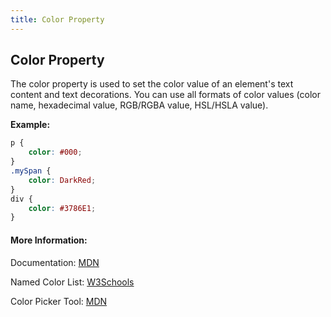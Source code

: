 ```yaml
---
title: Color Property
---
```

## Color Property

The color property is used to set the color value of an element's text content and text decorations. You can use all formats of color values (color name, hexadecimal value, RGB/RGBA value, HSL/HSLA value).

<!-- The article goes here, in GitHub-flavored Markdown. Feel free to add YouTube videos, images, and CodePen/JSBin embeds  -->
**Example:**
```css
p {
    color: #000;
}
.mySpan {
    color: DarkRed;
}
div {
    color: #3786E1;
}
```
 
#### More Information:
<!-- Please add any articles you think might be helpful to read before writing the article -->
Documentation: [MDN](https://developer.mozilla.org/en-US/docs/Web/CSS/color)
 
Named Color List: [W3Schools](https://www.w3schools.com/cssref/css_colors.asp)
 
Color Picker Tool: [MDN](https://developer.mozilla.org/en-US/docs/Web/CSS/CSS_Colors/Color_picker_tool)
